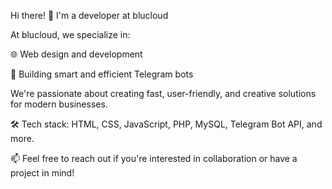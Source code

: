 Hi there! 👋 I'm a developer at blucloud

At blucloud, we specialize in:

🌐 Web design and development

🤖 Building smart and efficient Telegram bots


We're passionate about creating fast, user-friendly, and creative solutions for modern businesses.

🛠 Tech stack: HTML, CSS, JavaScript, PHP, MySQL, Telegram Bot API, and more.

📫 Feel free to reach out if you're interested in collaboration or have a project in mind!
